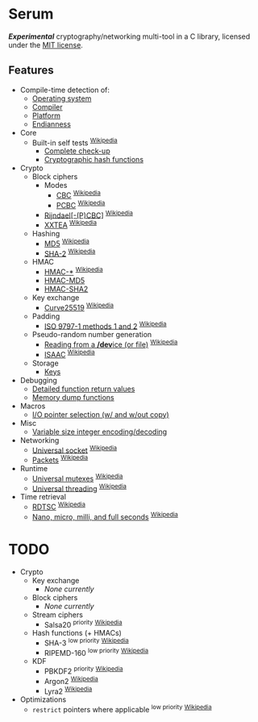 # Serum #

***Experimental*** cryptography/networking multi-tool in a C library, licensed under the [MIT license](./COPYING.md).


## Features ##

- Compile-time detection of:
	- [Operating system](./libserum/core/detect_os.h)
	- [Compiler](./libserum/core/detect_compiler.h)
	- [Platform](./libserum/core/detect_platform.h)
	- [Endianness](./libserum/core/detect_endianness.h)
- Core
	- Built-in self tests <sup>[Wikipedia](https://en.wikipedia.org/wiki/Built-in_self-test)</sup>
		- [Complete check-up](./libserum/core/self-test.h)
		- [Cryptographic hash functions](./libserum/crypto/hashing/self-test.h)
- Crypto
	- Block ciphers
		- Modes
			- [CBC](./libserum/crypto/symmetric/modes/cbc.h) <sup>[Wikipedia](https://en.wikipedia.org/wiki/Block_cipher_mode_of_operation#CBC)</sup>
			- [PCBC](./libserum/crypto/symmetric/modes/cbc.h) <sup>[Wikipedia](https://en.wikipedia.org/wiki/Block_cipher_mode_of_operation#PCBC)</sup>
		- [Rijndael](./libserum/crypto/symmetric/rijndael.h)[[-(P)CBC]](./libserum/crypto/symmetric/rijndael-cbc.h) <sup>[Wikipedia](https://en.wikipedia.org/wiki/Rijndael)</sup>
		- [XXTEA](./libserum/crypto/symmetric/xxtea.h) <sup>[Wikipedia](https://en.wikipedia.org/wiki/XXTEA)</sup>
	- Hashing
		- [MD5](./libserum/crypto/hashing/md5.h) <sup>[Wikipedia](https://en.wikipedia.org/wiki/MD5)</sup>
		- [SHA-2](./libserum/crypto/hashing/sha2.h) <sup>[Wikipedia](https://en.wikipedia.org/wiki/SHA-2)</sup>
	- HMAC
		- [HMAC-\*](./libserum/crypto/hmac/hmac.h) <sup>[Wikipedia](https://en.wikipedia.org/wiki/Hash-based_message_authentication_code)</sup>
		- [HMAC-MD5](./libserum/crypto/hmac/hmac-md5.h)
		- [HMAC-SHA2](./libserum/crypto/hmac/hmac-sha2.h)
	- Key exchange
		- [Curve25519](./libserum/crypto/key_exchange/curve25519.h) <sup>[Wikipedia](https://en.wikipedia.org/wiki/Curve25519)</sup>
	- Padding
		- [ISO 9797-1 methods 1 and 2]()  <sup>[Wikipedia](https://en.wikipedia.org/wiki/ISO/IEC_9797-1#Padding)</sup>
	- Pseudo-random number generation
		- [Reading from a **/dev**ice (or file)](./libserum/crypto/prng/device.h) <sup>[Wikipedia](https://en.wikipedia.org/wiki//dev/random)</sup>
		- [ISAAC](./libserum/crypto/prng/isaac.h) <sup>[Wikipedia](https://en.wikipedia.org/wiki/ISAAC_(cipher))</sup>
	- Storage
		- [Keys](./libserum/crypto/storage/key.h)
- Debugging
	- [Detailed function return values](./libserum/core/result.h)
	- [Memory dump functions](./libserum/debug/memdump.h)
- Macros
	- [I/O pointer selection (w/ and w/out copy)](./libserum/core/ptrarithmetic.h#L40)
- Misc
	- [Variable size integer encoding/decoding](./libserum/core/varsize.h)
- Networking
	- [Universal socket](./libserum/networking/socket.h) <sup>[Wikipedia](https://en.wikipedia.org/wiki/Network_socket)</sup>
	- [Packets](./libserum/networking/packet.h) <sup>[Wikipedia](https://en.wikipedia.org/wiki/Network_packet)</sup>
- Runtime
	- [Universal mutexes](./libserum/runtime/mutex.h) <sup>[Wikipedia](https://en.wikipedia.org/wiki/Mutual_exclusion)</sup>
	- [Universal threading](./libserum/runtime/thread.h) <sup>[Wikipedia](https://en.wikipedia.org/wiki/Thread_(computing))</sup>
- Time retrieval
	- [RDTSC](./libserum/core/time.h) <sup>[Wikipedia](https://en.wikipedia.org/wiki/Time_Stamp_Counter)</sup>
	- [Nano, micro, milli, and full seconds](./libserum/core/time.h) <sup>[Wikipedia](https://en.wikipedia.org/wiki/Orders_of_magnitude_(time))</sup>

TODO
===
- Crypto
	- Key exchange
		- *None currently*
	- Block ciphers
		- *None currently*
	- Stream ciphers
		- Salsa20 <sup>priority</sup> <sup>[Wikipedia](https://en.wikipedia.org/wiki/Salsa20)</sup>
	- Hash functions (+ HMACs)
		- SHA-3 <sup>low priority</sup> <sup>[Wikipedia](https://en.wikipedia.org/wiki/SHA-3)</sup>
		- RIPEMD-160 <sup>low priority</sup> <sup>[Wikipedia](https://en.wikipedia.org/wiki/RIPEMD)</sup>
	- KDF
		- PBKDF2 <sup>priority</sup> <sup>[Wikipedia](https://en.wikipedia.org/wiki/PBKDF2)</sup>
		- Argon2 <sup>[Wikipedia](https://en.wikipedia.org/wiki/Argon2)</sup>
		- Lyra2 <sup>[Wikipedia](https://en.wikipedia.org/wiki/Lyra2)</sup>
- Optimizations
	- ```restrict``` pointers where applicable <sup>low priority</sup> <sup>[Wikipedia](https://en.wikipedia.org/wiki/Restrict)</sup>
